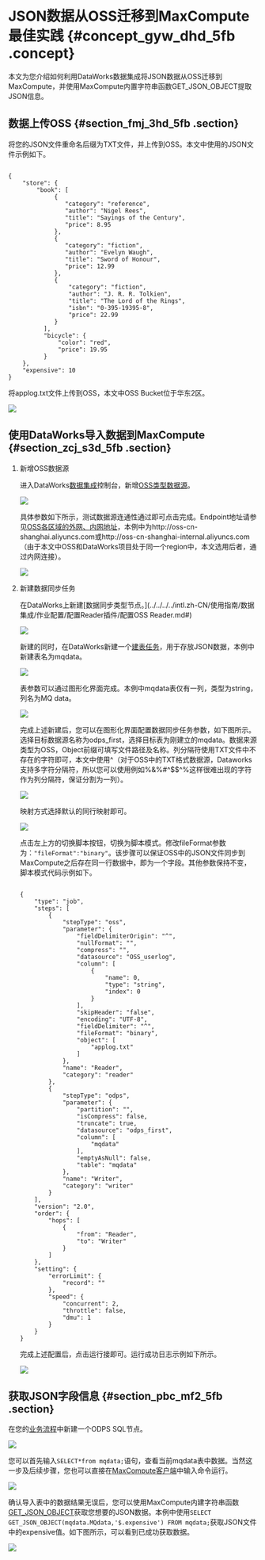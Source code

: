 # JSON数据从OSS迁移到MaxCompute最佳实践 {#concept_gyw_dhd_5fb .concept}

本文为您介绍如何利用DataWorks数据集成将JSON数据从OSS迁移到MaxCompute，并使用MaxCompute内置字符串函数GET\_JSON\_OBJECT提取JSON信息。

## 数据上传OSS {#section_fmj_3hd_5fb .section}

将您的JSON文件重命名后缀为TXT文件，并上传到OSS。本文中使用的JSON文件示例如下。

```

{
    "store": {
        "book": [
             {
                "category": "reference",
                "author": "Nigel Rees",
                "title": "Sayings of the Century",
                "price": 8.95
             },
             {
                "category": "fiction",
                "author": "Evelyn Waugh",
                "title": "Sword of Honour",
                "price": 12.99
             },
             {
                 "category": "fiction",
                 "author": "J. R. R. Tolkien",
                 "title": "The Lord of the Rings",
                 "isbn": "0-395-19395-8",
                 "price": 22.99
             }
          ],
          "bicycle": {
              "color": "red",
              "price": 19.95
          }
    },
    "expensive": 10
}
```

将applog.txt文件上传到OSS，本文中OSS Bucket位于华东2区。

![](http://static-aliyun-doc.oss-cn-hangzhou.aliyuncs.com/assets/img/62284/154382203231516_zh-CN.png)

## 使用DataWorks导入数据到MaxCompute {#section_zcj_s3d_5fb .section}

1.  新增OSS数据源

    进入DataWorks[数据集成](../../../../intl.zh-CN/使用指南/数据集成/数据集成简介/数据集成概述.md#)控制台，新增[OSS类型数据源](../../../../intl.zh-CN/使用指南/数据集成/数据源配置/配置OSS数据源.md#)。

    ![](http://static-aliyun-doc.oss-cn-hangzhou.aliyuncs.com/assets/img/62284/154382203231532_zh-CN.png)

    具体参数如下所示，测试数据源连通性通过即可点击完成。Endpoint地址请参见[OSS各区域的外网、内网地址](https://help.aliyun.com/knowledge_detail/39585.html)，本例中为http://oss-cn-shanghai.aliyuncs.com或http://oss-cn-shanghai-internal.aliyuncs.com（由于本文中OSS和DataWorks项目处于同一个region中，本文选用后者，通过内网连接）。

    ![](http://static-aliyun-doc.oss-cn-hangzhou.aliyuncs.com/assets/img/62284/154382203231536_zh-CN.png)

2.  新建数据同步任务

    在DataWorks上新建[数据同步类型节点。](../../../../intl.zh-CN/使用指南/数据集成/作业配置/配置Reader插件/配置OSS Reader.md#)

    ![](http://static-aliyun-doc.oss-cn-hangzhou.aliyuncs.com/assets/img/62284/154382203231543_zh-CN.png)

    新建的同时，在DataWorks新建一个[建表任务](../../../../intl.zh-CN/使用指南/数据开发/表管理.md#)，用于存放JSON数据，本例中新建表名为mqdata。

    ![](http://static-aliyun-doc.oss-cn-hangzhou.aliyuncs.com/assets/img/62284/154382203231544_zh-CN.png)

    表参数可以通过图形化界面完成。本例中mqdata表仅有一列，类型为string，列名为MQ data。

    ![](http://static-aliyun-doc.oss-cn-hangzhou.aliyuncs.com/assets/img/62284/154382203231545_zh-CN.png)

    完成上述新建后，您可以在图形化界面配置数据同步任务参数，如下图所示。选择目标数据源名称为odps\_first，选择目标表为刚建立的mqdata。数据来源类型为OSS，Object前缀可填写文件路径及名称。列分隔符使用TXT文件中不存在的字符即可，本文中使用^（对于OSS中的TXT格式数据源，Dataworks支持多字符分隔符，所以您可以使用例如%&%\#^$$^%这样很难出现的字符作为列分隔符，保证分割为一列）。

    ![](http://static-aliyun-doc.oss-cn-hangzhou.aliyuncs.com/assets/img/62284/154382203231546_zh-CN.png)

    映射方式选择默认的同行映射即可。

    ![](http://static-aliyun-doc.oss-cn-hangzhou.aliyuncs.com/assets/img/62284/154382203331548_zh-CN.png)

    点击左上方的切换脚本按钮，切换为脚本模式。修改fileFormat参数为：`"fileFormat":"binary"`。该步骤可以保证OSS中的JSON文件同步到MaxCompute之后存在同一行数据中，即为一个字段。其他参数保持不变，脚本模式代码示例如下。

    ```
    
    {
        "type": "job",
        "steps": [
            {
                "stepType": "oss",
                "parameter": {
                    "fieldDelimiterOrigin": "^",
                    "nullFormat": "",
                    "compress": "",
                    "datasource": "OSS_userlog",
                    "column": [
                        {
                            "name": 0,
                            "type": "string",
                            "index": 0
                        }
                    ],
                    "skipHeader": "false",
                    "encoding": "UTF-8",
                    "fieldDelimiter": "^",
                    "fileFormat": "binary",
                    "object": [
                        "applog.txt"
                    ]
                },
                "name": "Reader",
                "category": "reader"
            },
            {
                "stepType": "odps",
                "parameter": {
                    "partition": "",
                    "isCompress": false,
                    "truncate": true,
                    "datasource": "odps_first",
                    "column": [
                        "mqdata"
                    ],
                    "emptyAsNull": false,
                    "table": "mqdata"
                },
                "name": "Writer",
                "category": "writer"
            }
        ],
        "version": "2.0",
        "order": {
            "hops": [
                {
                    "from": "Reader",
                    "to": "Writer"
                }
            ]
        },
        "setting": {
            "errorLimit": {
                "record": ""
            },
            "speed": {
                "concurrent": 2,
                "throttle": false,
                "dmu": 1
            }
        }
    }
    ```

    完成上述配置后，点击运行接即可。运行成功日志示例如下所示。

    ![](http://static-aliyun-doc.oss-cn-hangzhou.aliyuncs.com/assets/img/62284/154382203331550_zh-CN.png)


## 获取JSON字段信息 {#section_pbc_mf2_5fb .section}

在您的[业务流程](../../../../intl.zh-CN/使用指南/数据开发/业务流程/业务流程介绍.md#)中新建一个ODPS SQL节点。

![](http://static-aliyun-doc.oss-cn-hangzhou.aliyuncs.com/assets/img/62284/154382203331551_zh-CN.png)

您可以首先输入`SELECT*from mqdata;`语句，查看当前mqdata表中数据。当然这一步及后续步骤，您也可以直接在[MaxCompute客户端](../../../../intl.zh-CN/工具及下载/客户端.md#)中输入命令运行。

![](http://static-aliyun-doc.oss-cn-hangzhou.aliyuncs.com/assets/img/62284/154382203331552_zh-CN.png)

确认导入表中的数据结果无误后，您可以使用MaxCompute内建字符串函数[GET\_JSON\_OBJECT](../../../../intl.zh-CN/用户指南/SQL/内建函数/字符串函数.md#section_cdt_gxz_vdb)获取您想要的JSON数据。本例中使用`SELECT GET_JSON_OBJECT(mqdata.MQdata,'$.expensive') FROM mqdata;`获取JSON文件中的expensive值。如下图所示，可以看到已成功获取数据。

![](http://static-aliyun-doc.oss-cn-hangzhou.aliyuncs.com/assets/img/62284/154382203331553_zh-CN.png)


